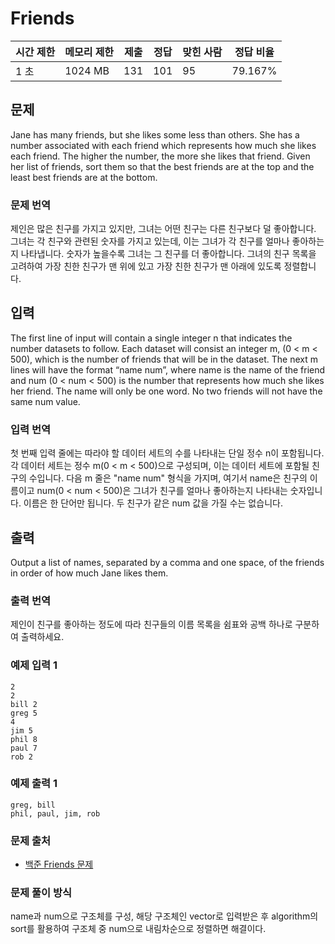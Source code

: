 # Friends
 
|시간 제한  |	메모리 제한 |	제출    |	정답    |	맞힌 사람   |	정답 비율|
|-------|-----------|-------|------|------|---------|
|1 초	|1024 MB		|131	|101	|95	|79.167%|

## 문제

Jane has many friends, but she likes some less than others. She has a number associated with each friend which represents how much she likes each friend. The higher the number, the more she likes that friend. Given her list of friends, sort them so that the best friends are at the top and the least best friends are at the bottom.

### 문제 번역

제인은 많은 친구를 가지고 있지만, 그녀는 어떤 친구는 다른 친구보다 덜 좋아합니다. 그녀는 각 친구와 관련된 숫자를 가지고 있는데, 이는 그녀가 각 친구를 얼마나 좋아하는지 나타냅니다. 숫자가 높을수록 그녀는 그 친구를 더 좋아합니다. 그녀의 친구 목록을 고려하여 가장 친한 친구가 맨 위에 있고 가장 친한 친구가 맨 아래에 있도록 정렬합니다.

## 입력

The first line of input will contain a single integer n that indicates the number datasets to follow. Each dataset will consist an integer m, (0 < m < 500), which is the number of friends that will be in the dataset. The next m lines will have the format “name num”, where name is the name of the friend and num (0 < num < 500) is the number that represents how much she likes her friend. The name will only be one word. No two friends will not have the same num value.

### 입력 번역

첫 번째 입력 줄에는 따라야 할 데이터 세트의 수를 나타내는 단일 정수 n이 포함됩니다. 각 데이터 세트는 정수 m(0 < m < 500)으로 구성되며, 이는 데이터 세트에 포함될 친구의 수입니다. 다음 m 줄은 "name num" 형식을 가지며, 여기서 name은 친구의 이름이고 num(0 < num < 500)은 그녀가 친구를 얼마나 좋아하는지 나타내는 숫자입니다. 이름은 한 단어만 됩니다. 두 친구가 같은 num 값을 가질 수는 없습니다.

## 출력

Output a list of names, separated by a comma and one space, of the friends in order of how much Jane likes them.

### 출력 번역

제인이 친구를 좋아하는 정도에 따라 친구들의 이름 목록을 쉼표와 공백 하나로 구분하여 출력하세요.

### 예제 입력 1 

```
2
2
bill 2
greg 5
4
jim 5
phil 8
paul 7
rob 2
```

### 예제 출력 1 

```
greg, bill
phil, paul, jim, rob
```

### 문제 출처

- [백준 Friends 문제](https://www.acmicpc.net/problem/26559)

### 문제 풀이 방식

name과 num으로 구조체를 구성, 해당 구조체인 vector로 입력받은 후 algorithm의 sort를 활용하여 구조체 중 num으로 내림차순으로 정렬하면 해결이다.
